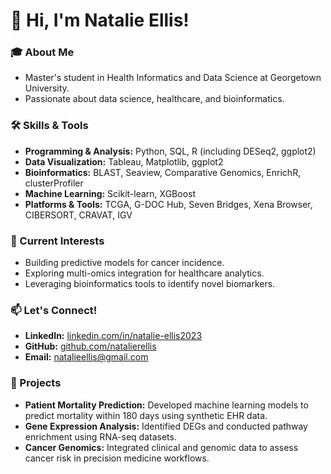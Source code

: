 # 👋 Hi, I'm Natalie Ellis!  

### 🎓 About Me  
- Master's student in Health Informatics and Data Science at Georgetown University.  
- Passionate about data science, healthcare, and bioinformatics.  

### 🛠️ Skills & Tools  
- **Programming & Analysis:** Python, SQL, R (including DESeq2, ggplot2)  
- **Data Visualization:** Tableau, Matplotlib, ggplot2  
- **Bioinformatics:** BLAST, Seaview, Comparative Genomics, EnrichR, clusterProfiler  
- **Machine Learning:** Scikit-learn, XGBoost  
- **Platforms & Tools:** TCGA, G-DOC Hub, Seven Bridges, Xena Browser, CIBERSORT, CRAVAT, IGV  

### 🌟 Current Interests  
- Building predictive models for cancer incidence.  
- Exploring multi-omics integration for healthcare analytics.  
- Leveraging bioinformatics tools to identify novel biomarkers.  

### 📫 Let's Connect!  
- **LinkedIn:** [linkedin.com/in/natalie-ellis2023](https://linkedin.com/in/natalie-ellis2023)  
- **GitHub:** [github.com/natalierellis](https://github.com/natalierellis)  
- **Email:** natalieellis@gmail.com  

### 🌱 Projects  
- **Patient Mortality Prediction:** Developed machine learning models to predict mortality within 180 days using synthetic EHR data.  
- **Gene Expression Analysis:** Identified DEGs and conducted pathway enrichment using RNA-seq datasets.  
- **Cancer Genomics:** Integrated clinical and genomic data to assess cancer risk in precision medicine workflows.  

